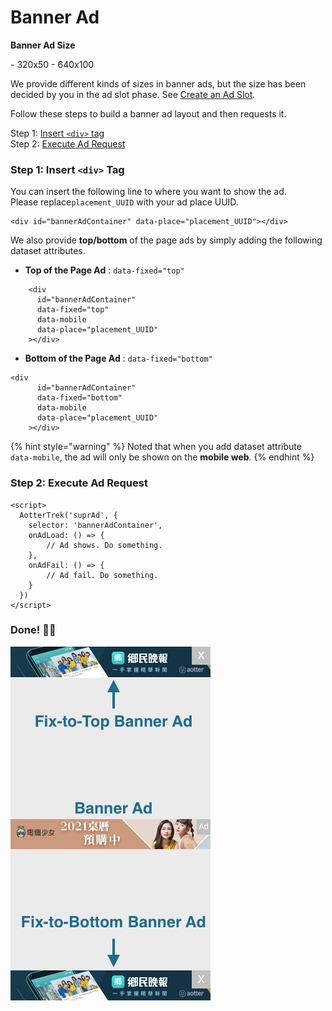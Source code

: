 # Banner Ad

**Banner Ad Size**

\- 320x50    - 640x100

We provide different kinds of sizes in banner ads, but the size has been decided by you in the ad slot phase. See [Create an Ad Slot](../web-sdk/prerequisites.md#step-3-create-an-ad-slot).

Follow these steps to build a banner ad layout and then requests it.

Step 1: [Insert `<div>` tag ](banner-ad.md#step-1-insert-less-than-div-greater-than-tag)\
Step 2: [Execute Ad Request](banner-ad.md#step-2-execute-ad-request)

### Step 1: Insert `<div>` Tag

You can insert the following line to where you want to show the ad.\
Please replace`placement_UUID` with your ad place UUID.

```markup
<div id="bannerAdContainer" data-place="placement_UUID"></div>
```

We also provide **top/bottom** of the page ads by simply adding the following dataset attributes.

* **Top of the Page Ad** : `data-fixed="top"`

```markup
    <div
      id="bannerAdContainer"
      data-fixed="top"
      data-mobile
      data-place="placement_UUID"
    ></div>
```

* **Bottom of the Page Ad** : `data-fixed="bottom"`

```markup
<div
      id="bannerAdContainer"
      data-fixed="bottom"
      data-mobile
      data-place="placement_UUID"
    ></div>
```

{% hint style="warning" %}
Noted that when you add dataset attribute `data-mobile`, the ad will only be shown on the **mobile web**.
{% endhint %}

### Step 2: Execute Ad Request

```markup
<script>
  AotterTrek('suprAd', {
    selector: 'bannerAdContainer',
    onAdLoad: () => {
        // Ad shows. Do something.
    },
    onAdFail: () => {
        // Ad fail. Do something.
    }
  })
</script>
```

### Done! 👏🏼

![](<../../.gitbook/assets/截圖 2021-09-14 下午5.59.28.png>)

